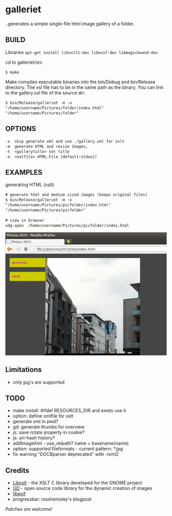 galleriet
=========

..generates a simple single-file html image gallery of a folder.



BUILD
-----

Libraries 
`apt-get install libxslt1-dev libexif-dev libmagickwand-dev`

  
cd to  galleriet/src  
```
$ make
```

Make compiles executable binaries into the bin/Debug and bin/Release directory.
The xsl file has to be in the same path as the binary.
You can link to the gallery.xsl file of the source dir:

```
$ bin/Release/galleriet -m -o  "/home/username/Pictures/folder/index.html" "/home/username/Pictures/folder"
```


OPTIONS
-------

```
-x  skip generate xml and use ./gallery.xml for xslt
-m  generate HTML and resize Images,
-t  <gallerytitle> set title
-o  <outfile> HTML-File (default:stdout)
```


EXAMPLES
--------

generating HTML (xslt)
```
# generate html and medium sized images (keeps original files)
$ bin/Release/galleriet -m -o  "/home/username/Pictures/picfolder/index.html" "/home/username/Pictures/picfolder"

# view in browser
xdg-open  /home/username/Pictures/picfolder/index.html
```


![Screenshot](https://github.com/pce/galleriet/raw/master/xslgalleriet.jpg)


Limitations
-----------

* only jpg's are supported


TODO
----

* make install: #ifdef RESOURCES_DIR and exists use it 
* option: define xmlfile for xslt
* generate xml in pwd?
* gd: generate thumbs for overview
* js: save rotate property in cookie? 
* js: url-hash history?
* addImageXml - use_relpath? name = basename(name) 
* option: supported fileformats - current pattern: *.jpg
* fix warning "DOCBparser deprecated" with -lxml2


Credits
-------

* [Libxslt](https://xmlsoft.org/xslt/) - the XSLT C library developed for the GNOME project
* [GD](http://www.boutell.com/gd/) - open source code library for the dynamic creation of images  
* [libexif](http://libexif.sourceforge.net/)
* progressbar: rosshemsley's blogpost



*Patches are welcome!*

